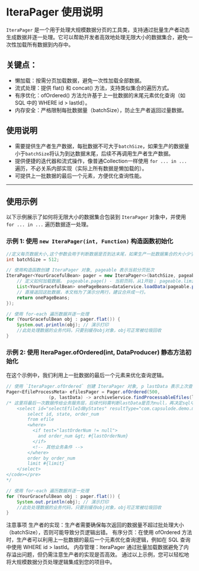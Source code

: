 # IteraPager 使用说明

`IteraPager` 是一个用于处理大规模数据分页的工具类，支持通过批量生产者动态生成数据并逐一处理。它可以帮助开发者高效地处理无限大小的数据集合，避免一次性加载所有数据到内存中。

## 关键点：
- 懒加载：按需分页加载数据，避免一次性加载全部数据。
- 流式处理：提供 flat() 和 concat() 方法，支持类似集合的遍历方式。
- 有序优化：ofOrdered() 方法允许基于上一批数据的末尾元素优化查询（如 SQL 中的 WHERE id > lastId）。
- 内存安全：严格限制每批数据量（batchSize），防止生产者返回过量数据。

## 使用说明

- 需要提供生产者生产数据，每批数据不可大于`batchSize`，如果生产的数据量小于`batchSize`将认为到达数据末尾，后续不再调用生产者生产数据。
- 提供便捷的迭代器和流式操作，像普通Collection一样使用 `for ... in ...` 遍历，不必关系内部实现（实际上所有数据是懒加载的）。
- 可提供上一批数据的最后一个元素，方便优化查询性能。

---

## 使用示例

以下示例展示了如何将无限大小的数据集合包装到 `IteraPager` 对象中，并使用 `for ... in ...` 遍历数据逐一处理。

### 示例 1: 使用 `new IteraPager(int, Function)` 构造函数初始化

```java
//定义每页数据大小,这个参数会用于判断数据是否到达末尾，如果生产一批数据集合的大小少于这个值，就认为到达末尾了，后续不再调用生产者生产数据。千万不要大于这个值。
int batchSize = 512;

// 使用构造函数创建 IteraPager 对象, pageable 表示当前分页批次
IteraPager<YourGracefulBean> pager = new IteraPager<>(batchSize, pageable->{
    // 定义如何加载数据。 pageable.page() - 当前页码，从1开始； pageable.limit() 分页大小，与batchSize一致； pageable.offset() - 当前数据偏移量，从0开始；
    List<YourGracefulBean> onePageBeans=dataService.loadData(pageable.page(), pageable.limit());
    // 直接返回这批数据，本文档为了演示分两行，建议合并成一行。
    return onePageBeans;
});

// 使用 for-each 遍历数据并逐一处理
for (YourGracefulBean obj : pager.flat()) {
    System.out.println(obj); // 演示打印
    //此处处理数据的业务代码，只要别缓存obj对象，obj可正常被垃圾回收
}
```

### 示例 2: 使用 IteraPager.ofOrdered(int, DataProducer) 静态方法初始化
在这个示例中，我们利用上一批数据的最后一个元素来优化查询逻辑。

```java
// 使用 `IteraPager.ofOrdered` 创建 IteraPager 对象, p lastData 表示上次查询的最后一个元素，第一次查询为 null
Pager<EfileProcessMeta> efilesPager = Pager.ofOrdered(500,
                (p, lastData) -> archiveService.findProcessableEfiles(lastData, p.getLimit()));
/* 这里将最后一次数据传给业务服务层，后续代码需判断lastData是否为null，再决定sql中是否要拼接where条件，例如mybatis可以这样（order_num为唯一约束字段，从而有效利用索引）：<pre><code>
    <select id="selectEfileIdByStates" resultType="com.capsulode.demo.model.EfileProcessMeta">
        select id, state, order_num
        from efile
        <where>
          <if test="lastOrderNum != null">
            and order_num &gt; #{lastOrderNum}
          </if>
          <!-- 其他业务条件 -->
        </where>
        order by order_num
        limit #{limit}
    </select>
</code></pre>
*/

// 使用 for-each 遍历数据并逐一处理
for (YourGracefulBean obj : pager.flat()) {
    System.out.println(obj); // 演示打印
    //此处处理数据的业务代码，只要别缓存obj对象，obj可正常被垃圾回收
}
```

注意事项
生产者的实现：生产者需要确保每次返回的数据量不超过批处理大小（batchSize），否则可能导致分页逻辑出错。
有序分页：在使用 ofOrdered 方法时，生产者可以利用上一批数据的最后一个元素优化查询逻辑，例如在 SQL 查询中使用 WHERE id > lastId。
内存管理：IteraPager 通过批量加载数据避免了内存溢出问题，但仍需注意生产者的实现是否高效。
通过以上示例，您可以轻松地将大规模数据分页处理逻辑集成到您的项目中。
